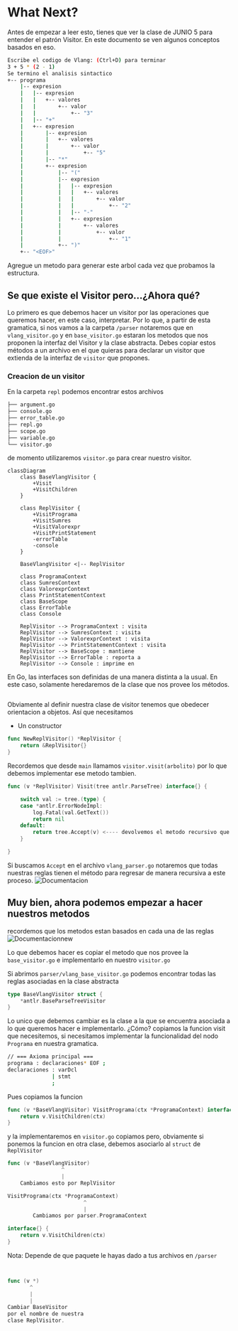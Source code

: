 # What Next? 
Antes de empezar a leer esto, tienes que ver la clase de JUNIO 5 para entender el patrón Visitor. 
En este documento se ven algunos conceptos basados en eso. 

```bash 
Escribe el codigo de Vlang: (Ctrl+D) para terminar
3 + 5 * (2 - 1)
Se termino el analisis sintactico
+-- programa
    |-- expresion
    |   |-- expresion
    |   |   +-- valores
    |   |       +-- valor
    |   |           +-- "3"
    |   |-- "+"
    |   +-- expresion
    |       |-- expresion
    |       |   +-- valores
    |       |       +-- valor
    |       |           +-- "5"
    |       |-- "*"
    |       +-- expresion
    |           |-- "("
    |           |-- expresion
    |           |   |-- expresion
    |           |   |   +-- valores
    |           |   |       +-- valor
    |           |   |           +-- "2"
    |           |   |-- "-"
    |           |   +-- expresion
    |           |       +-- valores
    |           |           +-- valor
    |           |               +-- "1"
    |           +-- ")"
    +-- "<EOF>"
```
Agregue un metodo para generar este arbol cada vez que probamos la estructura.


## Se que existe el Visitor pero...¿Ahora qué? 

Lo primero es que debemos hacer un visitor por las operaciones que queremos hacer, en este caso,  interpretar. Por lo que, a partir de esta gramatica, si nos vamos a la carpeta `/parser` notaremos que en `vlang_visitor.go` y en  `base_visitor.go` 
estaran los metodos que nos proponen la interfaz del Visitor y la clase abstracta.
Debes copiar estos métodos a un archivo en el que quieras para declarar un visitor 
que extienda de la interfaz de `visitor` que propones. 

### Creacion de un visitor 
En la carpeta `repl` 
podemos encontrar estos archivos
```Bash 
├── argument.go
├── console.go
├── error_table.go
├── repl.go
├── scope.go
├── variable.go
└── visitor.go
```
de momento utilizaremos `visitor.go` para crear nuestro visitor.  
```mermaid
classDiagram
    class BaseVlangVisitor {
        +Visit
        +VisitChildren
    }

    class ReplVisitor {
        +VisitPrograma
        +VisitSumres
        +VisitValorexpr
        +VisitPrintStatement
        -errorTable
        -console
    }

    BaseVlangVisitor <|-- ReplVisitor

    class ProgramaContext
    class SumresContext
    class ValorexprContext
    class PrintStatementContext
    class BaseScope
    class ErrorTable
    class Console

    ReplVisitor --> ProgramaContext : visita
    ReplVisitor --> SumresContext : visita
    ReplVisitor --> ValorexprContext : visita
    ReplVisitor --> PrintStatementContext : visita
    ReplVisitor --> BaseScope : mantiene
    ReplVisitor --> ErrorTable : reporta a
    ReplVisitor --> Console : imprime en
```

En Go, las interfaces son definidas de una manera distinta a la usual. 
En este caso, solamente heredaremos de la clase que nos provee los métodos. 
```Go 

```
Obviamente al definir nuestra clase de visitor tenemos que obedecer 
orientacion a objetos. Así que necesitamos 
- Un constructor
```Go 
func NewReplVisitor() *ReplVisitor {
	return &ReplVisitor{}
}
```
Recordemos que desde `main` llamamos `visitor.visit(arbolito)`
por lo que debemos implementar ese metodo tambien. 
```Go
func (v *ReplVisitor) Visit(tree antlr.ParseTree) interface{} {

	switch val := tree.(type) { 
	case *antlr.ErrorNodeImpl:
		log.Fatal(val.GetText())
		return nil
	default:
		return tree.Accept(v) <---- devolvemos el metodo recursivo que nos da el arbol
	}

}
```
Si buscamos `Accept` en el archivo `vlang_parser.go` notaremos que 
todas nuestras reglas tienen el método para regresar de manera recursiva a
este proceso. 
![Documentacion](./images/accept)

## Muy bien, ahora podemos empezar a hacer nuestros metodos
recordemos que los metodos estan basados en cada una de las reglas
![Documentacionnew](./images/comparacion)

Lo que debemos hacer es copiar el metodo que nos provee la `base_visitor.go` e implementarlo en nuestro `visitor.go`

Si abrimos `parser/vlang_base_visitor.go`
podemos encontrar todas las reglas asociadas en la clase abstracta 
```Go
type BaseVlangVisitor struct {
	*antlr.BaseParseTreeVisitor
}
```
Lo unico que debemos cambiar es 
la clase a la que se encuentra asociada a lo que queremos hacer e implementarlo. ¿Cómo? copiamos la funcion visit que necesitemos, si necesitamos implementar la funcionalidad del nodo `Programa`
en nuestra gramatica. 
```Bash 
// === Axioma principal ===
programa : declaraciones* EOF ;
declaraciones : varDcl   
              | stmt    
              ; 
```
Pues copiamos la funcion
```Go 
func (v *BaseVlangVisitor) VisitPrograma(ctx *ProgramaContext) interface{} {
	return v.VisitChildren(ctx)
}
```
y la implementaremos en `visitor.go`
copiamos pero, obviamente si ponemos la funcion en otra clase, debemos asociarlo al `struct` de `ReplVisitor`
```Go
func (v *BaseVlangVisitor) 
                 ^
                 |
    Cambiamos esto por ReplVisitor

VisitPrograma(ctx *ProgramaContext)
                        ^
                        | 
        Cambiamos por parser.ProgramaContext

interface{} {
	return v.VisitChildren(ctx)
}
```
Nota: Depende de que paquete le hayas dado a tus archivos en `/parser`
```Go


func (v *)
       ^ 
       | 
       | 
Cambiar BaseVisitor 
por el nombre de nuestra 
clase ReplVisitor. 
```

